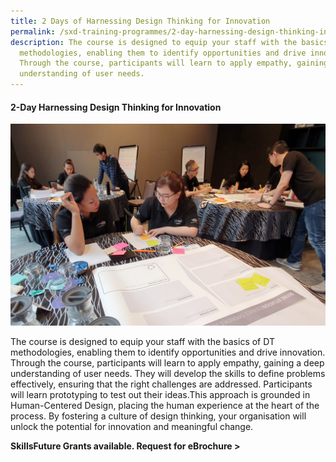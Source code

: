 ```yaml
---
title: 2 Days of Harnessing Design Thinking for Innovation
permalink: /sxd-training-programmes/2-day-harnessing-design-thinking-innovation/
description: The course is designed to equip your staff with the basics of DT
  methodologies, enabling them to identify opportunities and drive innovation.
  Through the course, participants will learn to apply empathy, gaining a deep
  understanding of user needs.
---
```

#### **2-Day Harnessing Design Thinking for Innovation** 

![](/images/Programmes/programmes_2%20day%20harnessing.jpg)

The course is designed to equip your staff with the basics of DT methodologies, enabling them to identify opportunities and drive innovation. Through the course, participants will learn to apply empathy, gaining a deep understanding of user needs. They will develop the skills to define problems effectively, ensuring that the right challenges are addressed. Participants will learn prototyping to test out their ideas.This approach is grounded in Human-Centered Design, placing the human experience at the heart of the process. By fostering a culture of design thinking, your organisation will unlock the potential for innovation and meaningful change. 

**SkillsFuture Grants available. Request for eBrochure >**